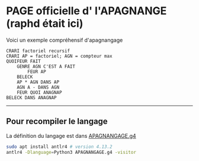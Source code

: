 # PAGE officielle d' l'APAGNANGE (raphd était ici)

Voici un exemple compréhensif d'apagnangage

```apagnangage
CRARI factoriel recursif
CRARI AP = factoriel; AGN = compteur max
QUOIFEUR FAIT 
    GENRE AGN C'EST A FAIT
        FEUR AP
    BELECK
    AP * AGN DANS AP
    AGN A - DANS AGN
    FEUR QUOI ANAGNAP
BELECK DANS ANAGNAP
```

---
## Pour recompiler le langage

La définition du langage est dans [APAGNANGAGE.g4](./APAGNANGAGE.g4)

```bash
sudo apt install antlr4 # version 4.13.2
antlr4 -Dlanguage=Python3 APAGNANGAGE.g4 -visitor
```
